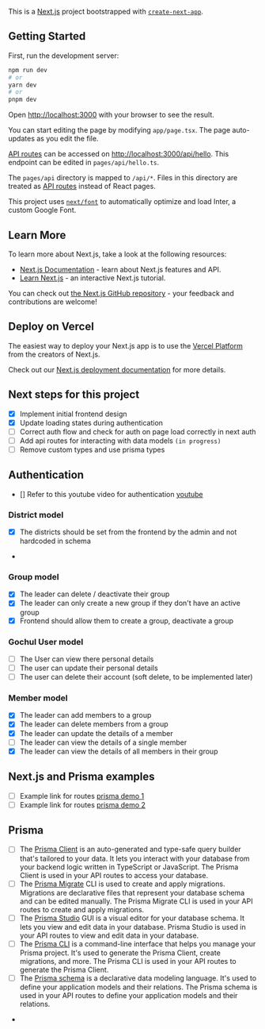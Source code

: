 This is a [Next.js](https://nextjs.org/) project bootstrapped with [`create-next-app`](https://github.com/vercel/next.js/tree/canary/packages/create-next-app).

## Getting Started

First, run the development server:

```bash
npm run dev
# or
yarn dev
# or
pnpm dev
```

Open [http://localhost:3000](http://localhost:3000) with your browser to see the result.

You can start editing the page by modifying `app/page.tsx`. The page auto-updates as you edit the file.

[API routes](https://nextjs.org/docs/api-routes/introduction) can be accessed on [http://localhost:3000/api/hello](http://localhost:3000/api/hello). This endpoint can be edited in `pages/api/hello.ts`.

The `pages/api` directory is mapped to `/api/*`. Files in this directory are treated as [API routes](https://nextjs.org/docs/api-routes/introduction) instead of React pages.

This project uses [`next/font`](https://nextjs.org/docs/basic-features/font-optimization) to automatically optimize and load Inter, a custom Google Font.

## Learn More

To learn more about Next.js, take a look at the following resources:

- [Next.js Documentation](https://nextjs.org/docs) - learn about Next.js features and API.
- [Learn Next.js](https://nextjs.org/learn) - an interactive Next.js tutorial.

You can check out [the Next.js GitHub repository](https://github.com/vercel/next.js/) - your feedback and contributions are welcome!

## Deploy on Vercel

The easiest way to deploy your Next.js app is to use the [Vercel Platform](https://vercel.com/new?utm_medium=default-template&filter=next.js&utm_source=create-next-app&utm_campaign=create-next-app-readme) from the creators of Next.js.

Check out our [Next.js deployment documentation](https://nextjs.org/docs/deployment) for more details.

## Next steps for this project

- [x] Implement initial frontend design
- [x] Update loading states during authentication
- [ ] Correct auth flow and check for auth on page load correctly in next auth
- [ ] Add api routes for interacting with data models `(in progress)`
- [ ] Remove custom types and use prisma types

## Authentication

- [] Refer to this youtube video for authentication [youtube](https://youtu.be/Eh3EpwqT4cM)

### District model

- [x] The districts should be set from the frontend by the admin and not hardcoded in schema
-

### Group model

- [x] The leader can delete / deactivate their group
- [x] The leader can only create a new group if they don't have an active group
- [x] Frontend should allow them to create a group, deactivate a group

### Gochul User model

- [ ] The User can view there personal details
- [ ] The user can update their personal details
- [ ] The user can delete their account (soft delete, to be implemented later)

### Member model

- [x] The leader can add members to a group
- [x] The leader can delete members from a group
- [x] The leader can update the details of a member
- [ ] The leader can view the details of a single member
- [x] The leader can view the details of all members in their group

## Next.js and Prisma examples

- [ ] Example link for routes [prisma demo 1](https://github.com/prisma/prisma-examples/blob/latest/javascript/rest-nextjs/pages/api/post/index.js)
- [ ] Example link for routes [prisma demo 2](https://github.com/prisma/prisma-examples/blob/latest/typescript/rest-nextjs-api-routes-auth/pages/api/post/%5Bid%5D.ts)

## Prisma

- [ ] The [Prisma Client](https://www.prisma.io/docs/concepts/components/prisma-client) is an auto-generated and type-safe query builder that's tailored to your data. It lets you interact with your database from your backend logic written in TypeScript or JavaScript. The Prisma Client is used in your API routes to access your database.
- [ ] The [Prisma Migrate](https://www.prisma.io/docs/concepts/components/prisma-migrate) CLI is used to create and apply migrations. Migrations are declarative files that represent your database schema and can be edited manually. The Prisma Migrate CLI is used in your API routes to create and apply migrations.
- [ ] The [Prisma Studio](https://www.prisma.io/docs/concepts/components/prisma-studio) GUI is a visual editor for your database schema. It lets you view and edit data in your database. Prisma Studio is used in your API routes to view and edit data in your database.
- [ ] The [Prisma CLI](https://www.prisma.io/docs/concepts/components/prisma-cli-and-configuration) is a command-line interface that helps you manage your Prisma project. It's used to generate the Prisma Client, create migrations, and more. The Prisma CLI is used in your API routes to generate the Prisma Client.
- [ ] The [Prisma schema](https://www.prisma.io/docs/concepts/components/prisma-schema) is a declarative data modeling language. It's used to define your application models and their relations. The Prisma schema is used in your API routes to define your application models and their relations.
-
